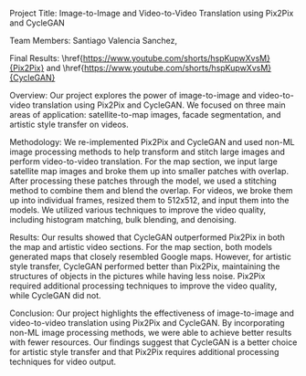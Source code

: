 Project Title: Image-to-Image and Video-to-Video Translation using Pix2Pix and CycleGAN

Team Members: Santiago Valencia Sanchez, 

Final Results: \href{https://www.youtube.com/shorts/hspKupwXvsM}{Pix2Pix} and \href{https://www.youtube.com/shorts/hspKupwXvsM}{CycleGAN}

Overview:
Our project explores the power of image-to-image and video-to-video translation using Pix2Pix and CycleGAN. We focused on three main areas of application: satellite-to-map images, facade segmentation, and artistic style transfer on videos.

Methodology:
We re-implemented Pix2Pix and CycleGAN and used non-ML image processing methods to help transform and stitch large images and perform video-to-video translation. For the map section, we input large satellite map images and broke them up into smaller patches with overlap. After processing these patches through the model, we used a stitching method to combine them and blend the overlap. For videos, we broke them up into individual frames, resized them to 512x512, and input them into the models. We utilized various techniques to improve the video quality, including histogram matching, bulk blending, and denoising.

Results:
Our results showed that CycleGAN outperformed Pix2Pix in both the map and artistic video sections. For the map section, both models generated maps that closely resembled Google maps. However, for artistic style transfer, CycleGAN performed better than Pix2Pix, maintaining the structures of objects in the pictures while having less noise. Pix2Pix required additional processing techniques to improve the video quality, while CycleGAN did not.

Conclusion:
Our project highlights the effectiveness of image-to-image and video-to-video translation using Pix2Pix and CycleGAN. By incorporating non-ML image processing methods, we were able to achieve better results with fewer resources. Our findings suggest that CycleGAN is a better choice for artistic style transfer and that Pix2Pix requires additional processing techniques for video output.
